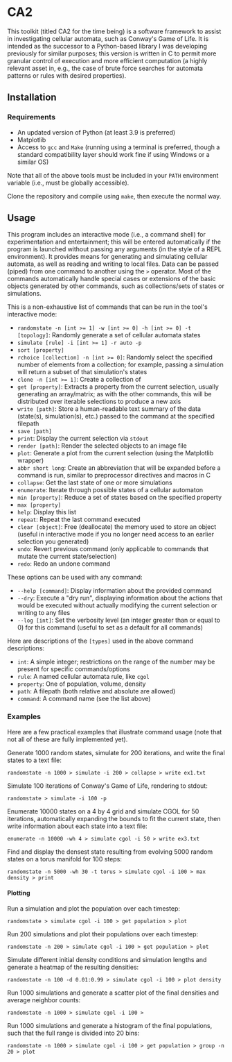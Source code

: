 # CA2

This toolkit (titled CA2 for the time being) is a software framework to assist in investigating cellular automata, such as Conway's Game of Life. It is intended as the successor to a Python-based library I was developing previously for similar purposes; this version is written in C to permit more granular control of execution and more efficient computation (a highly relevant asset in, e.g., the case of brute force searches for automata patterns or rules with desired properties).

## Installation

### Requirements

- An updated version of Python (at least 3.9 is preferred)
- Matplotlib
- Access to `gcc` and `Make` (running using a terminal is preferred, though a standard compatibility layer should work fine if using Windows or a similar OS)

Note that all of the above tools must be included in your `PATH` environment variable (i.e., must be globally accessible).

Clone the repository and compile using `make`, then execute the normal way.

## Usage

This program includes an interactive mode (i.e., a command shell) for experimentation and entertainment; this will be entered automatically if the program is launched without passing any arguments (in the style of a REPL environment). It provides means for generating and simulating cellular automata, as well as reading and writing to local files. Data can be passed (piped) from one command to another using the `>` operator. Most of the commands automatically handle special cases or extensions of the basic objects generated by other commands, such as collections/sets of states or simulations.

This is a non-exhaustive list of commands that can be run in the tool's interactive mode:

- `randomstate -n [int >= 1] -w [int >= 0] -h [int >= 0] -t [topology]`: Randomly generate a set of cellular automata states
- `simulate [rule] -i [int >= 1] -r auto -p`
- `sort [property]`
- `rchoice [collection] -n [int >= 0]`: Randomly select the specified number of elements from a collection; for example, passing a simulation will return a subset of that simulation's states
- `clone -n [int >= 1]`: Create a collection of 
- `get [property]`: Extracts a property from the current selection, usually generating an array/matrix; as with the other commands, this will be distributed over iterable selections to produce a new axis
- `write [path]`: Store a human-readable text summary of the data (state(s), simulation(s), etc.) passed to the command at the specified filepath
- `save [path]`
- `print`: Display the current selection via `stdout`
- `render [path]`: Render the selected objects to an image file
- `plot`: Generate a plot from the current selection (using the Matplotlib wrapper)
- `abbr short long`: Create an abbreviation that will be expanded before a command is run, similar to preprocessor directives and macros in C
- `collapse`: Get the last state of one or more simulations
- `enumerate`: Iterate through possible states of a cellular automaton
- `min [property]`: Reduce a set of states based on the specified property
- `max [property]`
- `help`: Display this list
- `repeat`: Repeat the last command executed
- `clear [object]`: Free (deallocate) the memory used to store an object (useful in interactive mode if you no longer need access to an earlier selection you generated)
- `undo`: Revert previous command (only applicable to commands that mutate the current state/selection)
- `redo`: Redo an undone command

These options can be used with any command:

- `--help [command]`: Display information about the provided command
- `--dry`: Execute a "dry run", displaying information about the actions that would be executed without actually modifying the current selection or writing to any files
- `--log [int]`: Set the verbosity level (an integer greater than or equal to 0) for this command (useful to set as a default for all commands)

Here are descriptions of the `[types]` used in the above command descriptions:

- `int`: A simple integer; restrictions on the range of the number may be present for specific commands/options
- `rule`: A named cellular automata rule, like `cgol`
- `property`: One of population, volume, density
- `path`: A filepath (both relative and absolute are allowed)
- `command`: A command name (see the list above)

### Examples

Here are a few practical examples that illustrate command usage (note that not all of these are fully implemented yet).

Generate 1000 random states, simulate for 200 iterations, and write the final states to a text file:

```
randomstate -n 1000 > simulate -i 200 > collapse > write ex1.txt
```

Simulate 100 iterations of Conway's Game of Life, rendering to stdout:

```
randomstate > simulate -i 100 -p
```

Enumerate 10000 states on a 4 by 4 grid and simulate CGOL for 50 iterations, automatically expanding the bounds to fit the current state, then write information about each state into a text file:

```
enumerate -n 10000 -wh 4 > simulate cgol -i 50 > write ex3.txt
```

Find and display the densest state resulting from evolving 5000 random states on a torus manifold for 100 steps:

```
randomstate -n 5000 -wh 30 -t torus > simulate cgol -i 100 > max density > print
```

#### Plotting

Run a simulation and plot the population over each timestep:

```
randomstate > simulate cgol -i 100 > get population > plot
```

Run 200 simulations and plot their populations over each timestep:

```
randomstate -n 200 > simulate cgol -i 100 > get population > plot
```

Simulate different initial density conditions and simulation lengths and generate a heatmap of the resulting densities:

```
randomstate -n 100 -d 0.01:0.99 > simulate cgol -i 100 > plot density
```

Run 1000 simulations and generate a scatter plot of the final densities and average neighbor counts:

```
randomstate -n 1000 > simulate cgol -i 100 >
```

Run 1000 simulations and generate a histogram of the final populations, such that the full range is divided into 20 bins:

```
randomstate -n 1000 > simulate cgol -i 100 > get population > group -n 20 > plot
```

